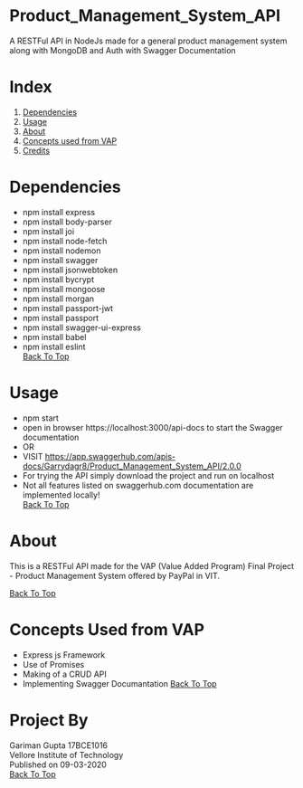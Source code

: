 # Product_Management_System_API  
A RESTFul API in NodeJs made for a general product management system along with MongoDB and Auth with Swagger Documentation  

# Index    
1. [Dependencies](#dependencies)  
2. [Usage](#usage)  
3. [About](#about)  
4. [Concepts used from VAP](#concepts-used-from-vap)   
5. [Credits](#assignment-by)  

# Dependencies  
- npm install express  
- npm install body-parser    
- npm install joi    
- npm install node-fetch    
- npm install nodemon  
- npm install swagger  
- npm install jsonwebtoken  
- npm install bycrypt  
- npm install mongoose  
- npm install morgan  
- npm install passport-jwt  
- npm install passport  
- npm install swagger-ui-express  
- npm install babel  
- npm install eslint  
[Back To Top](#index)  
# Usage
- npm start  
- open in browser https://localhost:3000/api-docs to start the Swagger documentation  
- OR   
- VISIT https://app.swaggerhub.com/apis-docs/Garrydagr8/Product_Management_System_API/2.0.0  
- For trying the API simply download the project and run on localhost  
- Not all features listed on swaggerhub.com documentation are implemented locally!  
[Back To Top](#index)  

# About

This is a RESTFul API made for the VAP (Value Added Program) Final Project - Product Management System offered by PayPal in VIT.  

[Back To Top](#index)  

# Concepts Used from VAP

- Express js Framework
- Use of Promises
- Making of a CRUD API
- Implementing Swagger Documantation
[Back To Top](#index)  

# Project By
Gariman Gupta 17BCE1016  
Vellore Institute of Technology  
Published on 09-03-2020  
[Back To Top](#index)  
